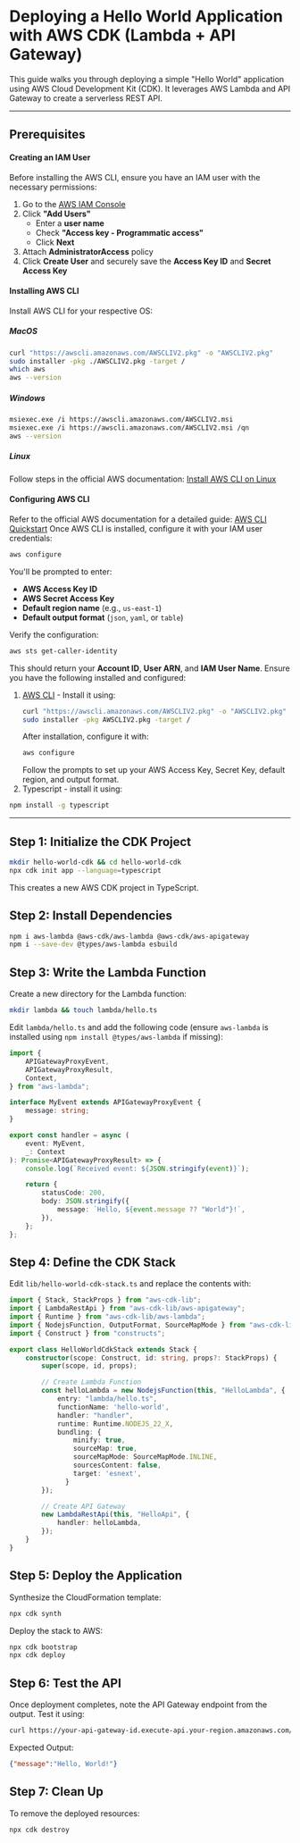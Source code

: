 # Deploying a Hello World Application with AWS CDK (Lambda + API Gateway)

This guide walks you through deploying a simple "Hello World" application using AWS Cloud Development Kit (CDK). It leverages AWS Lambda and API Gateway to create a serverless REST API.

---

## Prerequisites

#### Creating an IAM User

Before installing the AWS CLI, ensure you have an IAM user with the necessary permissions:

1. Go to the [AWS IAM Console](https://console.aws.amazon.com/iam/home?#/users)
2. Click **"Add Users"**
   - Enter a **user name**
   - Check **"Access key - Programmatic access"**
   - Click **Next**
3. Attach **AdministratorAccess** policy
4. Click **Create User** and securely save the **Access Key ID** and **Secret Access Key**

#### Installing AWS CLI

Install AWS CLI for your respective OS:

##### **MacOS**

```sh
curl "https://awscli.amazonaws.com/AWSCLIV2.pkg" -o "AWSCLIV2.pkg"
sudo installer -pkg ./AWSCLIV2.pkg -target /
which aws
aws --version
```

##### **Windows**

```sh
msiexec.exe /i https://awscli.amazonaws.com/AWSCLIV2.msi
msiexec.exe /i https://awscli.amazonaws.com/AWSCLIV2.msi /qn
aws --version
```

##### **Linux**

Follow steps in the official AWS documentation:
[Install AWS CLI on Linux](https://docs.aws.amazon.com/cli/latest/userguide/getting-started-install.html)

#### Configuring AWS CLI

Refer to the official AWS documentation for a detailed guide: [AWS CLI Quickstart](https://docs.aws.amazon.com/cli/latest/userguide/getting-started-quickstart.html)
Once AWS CLI is installed, configure it with your IAM user credentials:

```sh
aws configure
```

You'll be prompted to enter:

- **AWS Access Key ID**
- **AWS Secret Access Key**
- **Default region name** (e.g., `us-east-1`)
- **Default output format** (`json`, `yaml`, or `table`)

Verify the configuration:

```sh
aws sts get-caller-identity
```

This should return your **Account ID**, **User ARN**, and **IAM User Name**.
Ensure you have the following installed and configured:

1. [AWS CLI](https://aws.amazon.com/cli/) - Install it using:
   ```sh
   curl "https://awscli.amazonaws.com/AWSCLIV2.pkg" -o "AWSCLIV2.pkg"
   sudo installer -pkg AWSCLIV2.pkg -target /
   ```
   After installation, configure it with:
   ```sh
   aws configure
   ```
   Follow the prompts to set up your AWS Access Key, Secret Key, default region, and output format.
2. Typescript - install it using:
```sh
npm install -g typescript
```
---------------------------------------------------------------------------------
## Step 1: Initialize the CDK Project

```sh
mkdir hello-world-cdk && cd hello-world-cdk
npx cdk init app --language=typescript
```

This creates a new AWS CDK project in TypeScript.

## Step 2: Install Dependencies

```sh
npm i aws-lambda @aws-cdk/aws-lambda @aws-cdk/aws-apigateway
npm i --save-dev @types/aws-lambda esbuild
```

## Step 3: Write the Lambda Function

Create a new directory for the Lambda function:

```sh
mkdir lambda && touch lambda/hello.ts
```

Edit `lambda/hello.ts` and add the following code (ensure `aws-lambda` is installed using `npm install @types/aws-lambda` if missing):

```typescript
import {
    APIGatewayProxyEvent,
    APIGatewayProxyResult,
    Context,
} from "aws-lambda";

interface MyEvent extends APIGatewayProxyEvent {
    message: string;
}

export const handler = async (
    event: MyEvent,
    _: Context
): Promise<APIGatewayProxyResult> => {
    console.log(`Received event: ${JSON.stringify(event)}`);

    return {
        statusCode: 200,
        body: JSON.stringify({
            message: `Hello, ${event.message ?? "World"}!`,
        }),
    };
};
```

## Step 4: Define the CDK Stack

Edit `lib/hello-world-cdk-stack.ts` and replace the contents with:

```typescript
import { Stack, StackProps } from "aws-cdk-lib";
import { LambdaRestApi } from "aws-cdk-lib/aws-apigateway";
import { Runtime } from "aws-cdk-lib/aws-lambda";
import { NodejsFunction, OutputFormat, SourceMapMode } from "aws-cdk-lib/aws-lambda-nodejs";
import { Construct } from "constructs";

export class HelloWorldCdkStack extends Stack {
    constructor(scope: Construct, id: string, props?: StackProps) {
        super(scope, id, props);

        // Create Lambda Function
        const helloLambda = new NodejsFunction(this, "HelloLambda", {
            entry: "lambda/hello.ts",
            functionName: 'hello-world',
            handler: "handler",
            runtime: Runtime.NODEJS_22_X,
            bundling: {
                minify: true,
                sourceMap: true,
                sourceMapMode: SourceMapMode.INLINE,
                sourcesContent: false,
                target: 'esnext',
              }
        });

        // Create API Gateway
        new LambdaRestApi(this, "HelloApi", {
            handler: helloLambda,
        });
    }
}
```

## Step 5: Deploy the Application

Synthesize the CloudFormation template:
```sh
npx cdk synth
```

Deploy the stack to AWS:

```sh
npx cdk bootstrap
npx cdk deploy
```

## Step 6: Test the API

Once deployment completes, note the API Gateway endpoint from the output.
Test it using:

```sh
curl https://your-api-gateway-id.execute-api.your-region.amazonaws.com/prod/
```

Expected Output:

```json
{"message":"Hello, World!"}
```

## Step 7: Clean Up

To remove the deployed resources:

```sh
npx cdk destroy
```